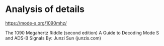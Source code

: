 # Analysis of details  

https://mode-s.org/1090mhz/

The 1090 Megahertz Riddle (second edition)
A Guide to Decoding Mode S and ADS-B Signals
By: Junzi Sun (junzis.com)

